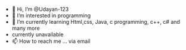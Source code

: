 - 👋 Hi, I’m @Udayan-123
- 👀 I’m interested in programming
- 🌱 I’m currently learning Html,css, Java, c programming, c++, c# and many more
- currently unavailable
- 📫 How to reach me ... via email

<!---
Udayan-123/Udayan-123 is a ✨ special ✨ repository because its `README.md` (this file) appears on your GitHub profile.
You can click the Preview link to take a look at your changes.
--->
